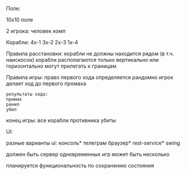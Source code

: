 Поле:

10x10 поле

2 игрока:
человек
комп

Корабли:
4х-1
3х-2
2х-3
1х-4

Правила расстановки:
корабли не должны находится рядом (в т.ч. наискосок)
корабли располагаются только вертикально или горизонтально
могут прилегать к границам

Правила игры:
право первого хода определяется рандомно
игрок делает ход до первого промаха

    результаты хода:
    промах
    ранил
    убил


конец игры:
все корабли противника убиты


UI:

разные варианты ui:
консоль*
телеграм
браузер*
rest-service*
swing

должен быть сервер
одновременных игр может быть несколько

планируется функциональность по сохранению состояния










